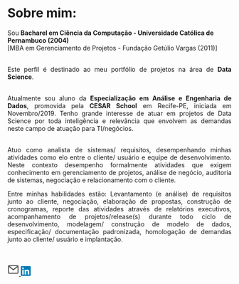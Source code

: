 <H1>Sobre mim:</H1> 

Sou <strong>Bacharel em Ciência da Computação - Universidade Católica de Pernambuco (2004)</strong><br />
[MBA em Gerenciamento de Projetos - Fundação Getúlio Vargas (2011)]

<div align="justify"><br />
Este perfil é destinado ao meu portfólio de projetos na área de <STRONG>Data Science</STRONG>.<br /><br />

Atualmente sou aluno da <STRONG>Especialização em Análise e Engenharia de Dados</STRONG>, promovida pela <STRONG>CESAR School</STRONG> em Recife-PE, iniciada em Novembro/2019. Tenho grande interesse de atuar em projetos de Data Science por toda inteligência e relevância que envolvem as demandas neste campo de atuação para TI/negócios.<br /><br />

Atuo como analista de sistemas/ requisitos, desempenhando minhas atividades como elo entre o cliente/ usuário e equipe de desenvolvimento. Neste contexto desempenho formalmente atividades que exigem conhecimento em gerenciamento de projetos, análise de negócio, auditoria de sistemas, negociação e relacionamento com o cliente.<br />

Entre minhas habilidades estão: Levantamento (e análise) de requisitos junto ao cliente, negociação, elaboração de propostas, construção de cronogramas, reporte das atividades através de relatórios executivos, acompanhamento de projetos/release(s) durante todo ciclo de desenvolvimento, modelagem/ construção de modelo de dados, especificação/ documentação padronizada, homologação de demandas junto ao cliente/ usuário e implantação.</div><br />

  <a href="mailto:cristianosps@gmail.com">
    <img src="envelope.png" width="26px" height="29px"/>
  </a> 
  <a href="https://br.linkedin.com/in/cristiano-siqueira-p-de-santana-1678b724">
    <img src="logo_linkedin.png" width="25px" height="22px"/>
  </a>
